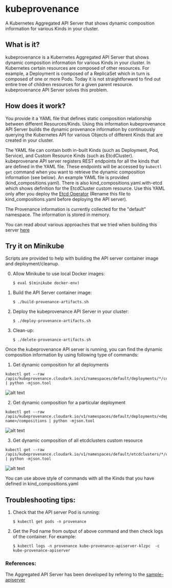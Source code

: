 # kubeprovenance

A Kubernetes Aggregated API Server that shows dynamic composition information for various Kinds in your cluster.


## What is it?

kubeprovenance is a Kubernetes Aggregated API Server that shows dynamic composition information for various Kinds in your cluster. In Kubernetes certain resources are composed of other resources.
For example, a Deployment is composed of a ReplicaSet which in turn is composed of one or more Pods.
Today it is not straightforward to find out entire tree of children resources for a given parent resource.
kubeprovenance API Server solves this problem.


## How does it work?

You provide it a YAML file that defines static composition relationship between different Resources/Kinds.
Using this information kubeprovenance API Server builds the dynamic provenance information by 
continuously querying the Kubernetes API for various Objects of different Kinds that are created in your cluster.

The YAML file can contain both in-built Kinds (such as Deployment, Pod, Service), and
Custom Resource Kinds (such as EtcdCluster).
kubeprovenane API server registers REST endpoints for all the kinds that are defined in the YAML file.
These endpoints will be accessed by `kubectl get` command when you want to retrieve the dynamic
composition information (see below). An example YAML file is provided (kind_compositions.yaml).
There is also kind_compositions.yaml.with-etcd which shows definition for the EtcdCluster custom resource.
Use this YAML only after you deploy the [Etcd Operator](https://github.com/coreos/etcd-operator)
(Rename this file to kind_compositions.yaml before deploying the API server).


The Provenance information is currently collected for the "default" namespace.
The information is stored in memory.


You can read about various approaches that we tried when building this server [here](https://medium.com/@cloudark/our-journey-in-building-a-kubernetes-aggregated-api-server-29a4f9c1de22)


## Try it on Minikube


Scripts are provided to help with building the API server container image and deployment/cleanup.

0) Allow Minikube to use local Docker images: 

   `$ eval $(minikube docker-env)`


1) Build the API Server container image:

   `$ ./build-provenance-artifacts.sh`

2) Deploy the kubeprovenance API Server in your cluster:

   `$ ./deploy-provenance-artifacts.sh`

3) Clean-up:

    `$ ./delete-provenance-artifacts.sh`


Once the kubeprovenance API server is running, you can find the dynamic composition information by using following type of commands:


1) Get dynamic composition for all deployments

```
kubectl get --raw /apis/kubeprovenance.cloudark.io/v1/namespaces/default/deployments/*/compositions | python -mjson.tool
```

![alt text](https://github.com/cloud-ark/kubeprovenance/raw/master/docs/deployments.png)


2) Get dynamic composition for a particular deployment

```
kubectl get --raw /apis/kubeprovenance.cloudark.io/v1/namespaces/default/deployments/<dep-name>/compositions | python -mjson.tool
```

![alt text](https://github.com/cloud-ark/kubeprovenance/raw/master/docs/hello-minikube-deployment.png)


3) Get dynamic composition of all etcdclusters custom resource

```
kubectl get --raw /apis/kubeprovenance.cloudark.io/v1/namespaces/default/etcdclusters/*/compositions | python -mjson.tool
```

![alt text](https://github.com/cloud-ark/kubeprovenance/raw/master/docs/etcd-clusters.png)

You can use above style of commands with all the Kinds that you have defined in kind_compositions.yaml


## Troubleshooting tips:

1) Check that the API server Pod is running: 

   `$ kubectl get pods -n provenance`

2) Get the Pod name from output of above command and then check logs of the container.
   For example:

   `$ kubectl logs -n provenance kube-provenance-apiserver-klzpc  -c kube-provenance-apiserver`


### References:

The Aggregated API Server has been developed by refering to the [sample-apiserver](https://github.com/kubernetes/sample-apiserver)
